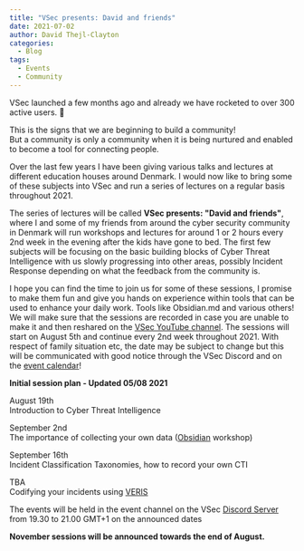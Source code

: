 ```yaml
---
title: "VSec presents: David and friends"
date: 2021-07-02
author: David Thejl-Clayton
categories:
  - Blog
tags:
  - Events
  - Community
---
```



VSec launched a few months ago and already we have rocketed to over 300 active users. 🎉  

This is the signs that we are beginning to build a community!   
But a community is only a community when it is being nurtured and enabled to become a tool for connecting people.

Over the last few years I have been giving various talks and lectures at different education houses around Denmark.
I would now like to bring some of these subjects into VSec and run a series of lectures on a regular basis throughout 2021.  

The series of lectures will be called **VSec presents: "David and friends"**, where I and some of my friends from around the cyber security community in Denmark will run workshops and lectures for around 1 or 2 hours every 2nd week in the evening after the kids have gone to bed.
The first few subjects will be focusing on the basic building blocks of Cyber Threat Intelligence with us slowly progressing into other areas, possibly Incident Response depending on what the feedback from the community is.   

I hope you can find the time to join us for some of these sessions, I promise to make them fun and give you hands on experience within tools that can be used to enhance your daily work. Tools like Obsidian.md and various others!
We will make sure that the sessions are recorded in case you are unable to make it and then reshared on the [VSec YouTube channel](https://www.youtube.com/channel/UCGQCK473y181BjNMJLrW11g).
The sessions will start on August 5th and continue every 2nd week throughout 2021. With respect of family situation etc, the date may be subject to change but this will be communicated with good notice through the VSec Discord and on the [event calendar](https://vsec.dk/events/)!

**Initial session plan - Updated 05/08 2021**  

August 19th  
Introduction to Cyber Threat Intelligence  

September 2nd   
The importance of collecting your own data ([Obsidian](https://obsidian.md/) workshop)  

September 16th  
Incident Classification Taxonomies, how to record your own CTI  

TBA  
Codifying your incidents using [VERIS](http://veriscommunity.net/)   

The events will be held in the event channel on the VSec [Discord Server](https://discord.gg/XCUja4Q) from 19.30 to 21.00 GMT+1 on the announced dates

**November sessions will be announced towards the end of August.**
